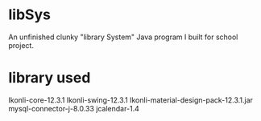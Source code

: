 # libSys

An unfinished clunky "library System" Java program I built for school project.

# library used
Ikonli-core-12.3.1
Ikonli-swing-12.3.1
Ikonli-material-design-pack-12.3.1.jar
mysql-connector-j-8.0.33
jcalendar-1.4

